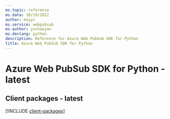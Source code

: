 ```yaml
---
ms.topic: reference
ms.data: 10/19/2022
author: msyyc
ms.service: webpubsub
ms.author: yuchaoyan
ms.devlang: python
description: Reference for Azure Web PubSub SDK for Python
title: Azure Web PubSub SDK for Python
---
```

# Azure Web PubSub SDK for Python - latest

## Client packages - latest
[!INCLUDE [client-packages](web-pubsub-client-index.md)]